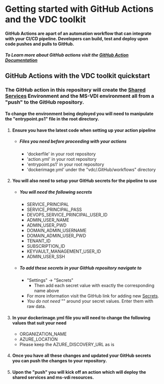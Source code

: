# Getting started with GitHub Actions and the VDC toolkit

#### GitHub Actions are apart of an automation workflow that can integrate with your CI/CD pipeline. Developers can build, test and deploy upon code pushes and pulls to GitHub.
##### To Learn more about GitHub actions visit the [GitHub Action Documentation](https://help.GitHub.com/en/actions)

## GitHub Actions with the VDC toolkit quickstart

### The GitHub action in this repository will create the [Shared Services](../../Environments/SharedServices) Environment and the MS-VDI environment all from a "push" to the GitHub repository.
#### To change the environment being deployed you will need to manipulate the "entrypoint.ps1" file in the root directory. 
1. #### Ensure you have the latest code when setting up your action pipeline
	- ##### Files you need before proceeding with your actions
		- 'dockerfile' in your root repository
		- 'action.yml' in your root repository
		- 'entrypoint.ps1' in your root repository 
		- 'dockerimage.yml' under the "vdc/.GitHub/workflows" directory
	
2. #### You will also need to setup your GitHub secrets for the pipeline to use
	- ##### You will need the following secrets
		- SERVICE_PRINCIPAL
		- SERVICE_PRINCIPAL_PASS
		- DEVOPS_SERVICE_PRINCIPAL_USER_ID
		- ADMIN_USER_NAME
		- ADMIN_USER_PWD
		- DOMAIN_ADMIN_USERNAME
		- DOMAIN_ADMIN_USER_PWD
		- TENANT_ID 
		- SUBSCRIPTION_ID
		- KEYVAULT_MANAGEMENT_USER_ID
		- ADMIN_USER_SSH 
			
	- ##### To add these secrets in your GitHub repository navigate to 
		- "Settings" -> "Secrets"
			- Then add each secret value with exactly the corresponding name above			
		- For more information visit the GitHub link for adding new [Secrets](https://help.GitHub.com/en/actions/configuring-and-managing-workflows/creating-and-storing-encrypted-secrets).
		- *You do not need* "" around your secret values. Enter them with raw data.
	
3. #### In your dockerimage.yml file you will need to change the following values that suit your need
	- ORGANIZATION_NAME
	- AZURE_LOCATION
	- Please keep the AZURE_DISCOVERY_URL as is

4. #### Once you have all these changes and updated your GitHub secrets you can push the changes to your repository.
	
5. #### Upon the "push" you will kick off an action which will deploy the shared services and ms-vdi resources. 
